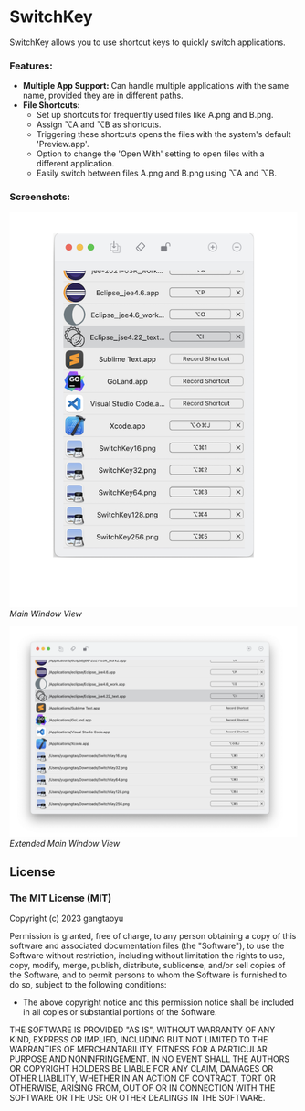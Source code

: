 # SwitchKey

SwitchKey allows you to use shortcut keys to quickly switch applications.

### Features:
- **Multiple App Support:** Can handle multiple applications with the same name, provided they are in different paths.
- **File Shortcuts:** 
  - Set up shortcuts for frequently used files like A.png and B.png. 
  - Assign ⌥A and ⌥B as shortcuts.
  - Triggering these shortcuts opens the files with the system's default 'Preview.app'.
  - Option to change the 'Open With' setting to open files with a different application.
  - Easily switch between files A.png and B.png using ⌥A and ⌥B.

### Screenshots:
![Main Window](./img/mainWindow.png)<style> img[src*='/img/mainWindow.png'] { width: 600px; height: 800px; } </style>
*Main Window View*

![Main Window - Large](./img/mainWindowLarge.png)
*Extended Main Window View*

## License
### The MIT License (MIT)

Copyright (c) 2023 gangtaoyu

Permission is granted, free of charge, to any person obtaining a copy of this software and associated documentation files (the "Software"), to use the Software without restriction, including without limitation the rights to use, copy, modify, merge, publish, distribute, sublicense, and/or sell copies of the Software, and to permit persons to whom the Software is furnished to do so, subject to the following conditions:

- The above copyright notice and this permission notice shall be included in all copies or substantial portions of the Software.

THE SOFTWARE IS PROVIDED "AS IS", WITHOUT WARRANTY OF ANY KIND, EXPRESS OR IMPLIED, INCLUDING BUT NOT LIMITED TO THE WARRANTIES OF MERCHANTABILITY, FITNESS FOR A PARTICULAR PURPOSE AND NONINFRINGEMENT. IN NO EVENT SHALL THE AUTHORS OR COPYRIGHT HOLDERS BE LIABLE FOR ANY CLAIM, DAMAGES OR OTHER LIABILITY, WHETHER IN AN ACTION OF CONTRACT, TORT OR OTHERWISE, ARISING FROM, OUT OF OR IN CONNECTION WITH THE SOFTWARE OR THE USE OR OTHER DEALINGS IN THE SOFTWARE.
